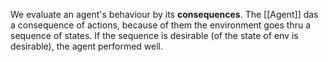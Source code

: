 We evaluate an agent's behaviour by its **consequences**. The [[Agent]] das a consequence of actions, because of them the environment goes thru a sequence of states. If the sequence is desirable (of the state of env is desirable), the agent performed well.